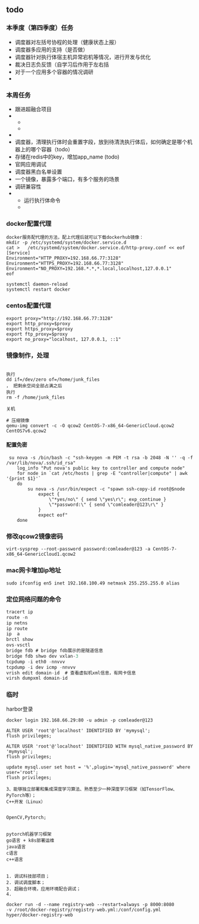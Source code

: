 ## todo





### 本季度（第四季度）任务


- 调度器对左括号协程的处理（健康状态上报）
- 调度器多应用的支持（是否做）
- 调度器针对执行体宿主机异常宕机等情况，进行开发与优化
- 裁决日志负反馈（自学习后作用于左右括
- 对于一个应用多个容器的情况调研
- 





### 本周任务

- 跟进超融合项目
- - 
  - 
- 
- 调度器，清理执行体时会重置字段，放到待清洗执行体后，如何确定是哪个机器上的哪个容器（todo）
- 存储在redis中的key，增加app_name (todo)
- 官网应用调试
- 调度器黑白名单设置
- 一个镜像，暴露多个端口，有多个服务的场景
- 调研兼容性
- - 运行执行体命令
  - 





### docker配置代理

```
docker服务配代理的方法，配上代理后就可以下载dockerhub镜像：
mkdir -p /etc/systemd/system/docker.service.d
cat >   /etc/systemd/system/docker.service.d/http-proxy.conf << eof
[Service]
Environment="HTTP_PROXY=192.168.66.77:3128"
Environment="HTTPS_PROXY=192.168.66.77:3128"
Environment="NO_PROXY=192.168.*.*,*.local,localhost,127.0.0.1"
eof

systemctl daemon-reload
systemctl restart docker
```





### centos配置代理



```
export proxy="http://192.168.66.77:3128"
export http_proxy=$proxy
export https_proxy=$proxy
export ftp_proxy=$proxy
export no_proxy="localhost, 127.0.0.1, ::1"
```









### 镜像制作，处理



```

执行
dd if=/dev/zero of=/home/junk_files
， 把剩余空间全部占满之后
执行
rm -f /home/junk_files

关机

# 压缩镜像
qemu-img convert -c -O qcow2 CentOS-7-x86_64-GenericCloud.qcow2 CentOS7v6.qcow2
```



#### 配置免密

```
 su nova -s /bin/bash -c "ssh-keygen -m PEM -t rsa -b 2048 -N '' -q -f /var/lib/nova/.ssh/id_rsa"
    log_info "Put nova's public key to controller and compute node"
    for node in `cat /etc/hosts | grep -E "controller|compute" | awk '{print $1}'`
    do
        su nova -s /usr/bin/expect -c "spawn ssh-copy-id root@$node
            expect {
                \"*yes/no\" { send \"yes\r\"; exp_continue }
                \"*password:\" { send \"comleader@123\r\" }
            }
            expect eof"
    done
```





### 修改qcow2镜像密码

```
virt-sysprep --root-password password:comleader@123 -a CentOS-7-x86_64-GenericCloud1.qcow2
```



### mac网卡增加ip地址

```
sudo ifconfig en5 inet 192.168.100.49 netmask 255.255.255.0 alias
```



### 定位网络问题的命令

```javascript
tracert ip
route -n
ip netns 
ip route
ip  a
brctl show
ovs-vsctl
bridge fdb # bridge fdb展示的是隧道信息
bridge fdb shwo dev vxlan-3
tcpdump -i eth0 -nnvvv
tcpdump -i dev icmp -nnvvv
vrish edit domain-id  # 查看虚拟机xml信息，有网卡信息
virsh dumpxml domain-id
```











### 临时







harbor登录

```
docker login 192.168.66.29:80 -u admin -p comleader@123
```



```
ALTER USER 'root'@'localhost' IDENTIFIED BY 'mymysql';
flush privileges;

ALTER USER 'root'@'localhost' IDENTIFIED WITH mysql_native_password BY 'mymysql';
flush privileges;

update mysql.user set host = '%',plugin='mysql_native_password' where user='root';
flush privileges;
```







```
3、能够独立部署和集成深度学习算法、熟悉至少一种深度学习框架（如TensorFlow、PyTorch等）；
C++开发（Linux）


OpenCV,Pytorch;


pytorch机器学习框架
go语言 + k8s部署运维
java语言
c语言
c++语言


```





```
1. 调试科技部项目；
2. 调试调度脚本；
3. 超融合环境，应用环境配合调试；
4. 
```





```
docker run -d --name registry-web --restart=always -p 8000:8080 
-v /root/docker-registry/registry-web.yml:/conf/config.yml 
hyper/docker-registry-web
```

